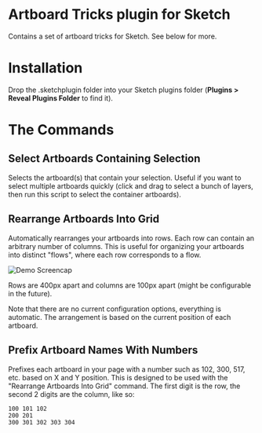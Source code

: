 # Artboard Tricks plugin for Sketch

Contains a set of artboard tricks for Sketch. See below for more.

# Installation

Drop the .sketchplugin folder into your Sketch plugins folder (**Plugins > Reveal Plugins Folder** to find it).

# The Commands

## Select Artboards Containing Selection

Selects the artboard(s) that contain your selection. Useful if you want to select multiple artboards quickly
(click and drag to select a bunch of layers, then run this script to select the container artboards).

## Rearrange Artboards Into Grid

Automatically rearranges your artboards into rows. Each row can contain an arbitrary number of columns.
This is useful for organizing your artboards into distinct "flows", where each row corresponds to a flow.

![Demo Screencap](https://raw.githubusercontent.com/romannurik/Sketch-ArtboardTricks/master/art/rearrange.gif)

Rows are 400px apart and columns are 100px apart (might be configurable in the future).

Note that there are no current configuration options, everything is automatic. The arrangement is based on
the current position of each artboard.

## Prefix Artboard Names With Numbers

Prefixes each artboard in your page with a number such as 102, 300, 517, etc. based on X and Y position.
This is designed to be used with the "Rearrange Artboards Into Grid" command. The first digit is the row,
the second 2 digits are the column, like so:

```
100 101 102
200 201
300 301 302 303 304
```
